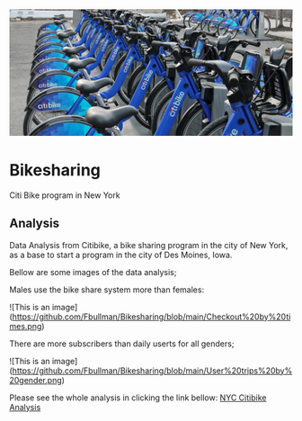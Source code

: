 ## ![this is an image](https://github.com/Fbullman/Bikesharing/blob/main/citibike.png)
# Bikesharing
Citi Bike program in New York


## Analysis

Data Analysis from Citibike, a bike sharing program in the city of New York, as a base to start a program in the city of Des Moines, Iowa.

Bellow are some images of the data analysis;

Males use the bike share system more than females:

![This is an image] (https://github.com/Fbullman/Bikesharing/blob/main/Checkout%20by%20times.png)


There are more subscribers than daily userts for all genders;

![This is an image] (https://github.com/Fbullman/Bikesharing/blob/main/User%20trips%20by%20gender.png)


Please see the whole analysis in clicking the link bellow:
[NYC Citibike Analysis](https://public.tableau.com/shared/6R23J337S?:display_count=n&:origin=viz_share_link)
